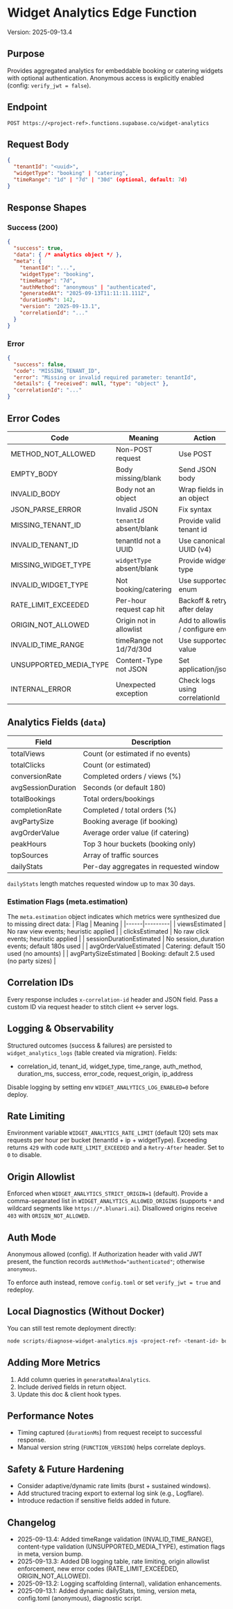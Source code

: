 # Widget Analytics Edge Function

Version: 2025-09-13.4

## Purpose
Provides aggregated analytics for embeddable booking or catering widgets with optional authentication. Anonymous access is explicitly enabled (config: `verify_jwt = false`).

## Endpoint
```
POST https://<project-ref>.functions.supabase.co/widget-analytics
```

## Request Body
```json
{
  "tenantId": "<uuid>",
  "widgetType": "booking" | "catering",
  "timeRange": "1d" | "7d" | "30d" (optional, default: 7d)
}
```

## Response Shapes
### Success (200)
```json
{
  "success": true,
  "data": { /* analytics object */ },
  "meta": {
    "tenantId": "...",
    "widgetType": "booking",
    "timeRange": "7d",
    "authMethod": "anonymous" | "authenticated",
    "generatedAt": "2025-09-13T11:11:11.111Z",
    "durationMs": 142,
    "version": "2025-09-13.1",
    "correlationId": "..."
  }
}
```

### Error
```json
{
  "success": false,
  "code": "MISSING_TENANT_ID",
  "error": "Missing or invalid required parameter: tenantId",
  "details": { "received": null, "type": "object" },
  "correlationId": "..."
}
```

## Error Codes
| Code | Meaning | Action |
|------|---------|--------|
| METHOD_NOT_ALLOWED | Non-POST request | Use POST |
| EMPTY_BODY | Body missing/blank | Send JSON body |
| INVALID_BODY | Body not an object | Wrap fields in an object |
| JSON_PARSE_ERROR | Invalid JSON | Fix syntax |
| MISSING_TENANT_ID | `tenantId` absent/blank | Provide valid tenant id |
| INVALID_TENANT_ID | tenantId not a UUID | Use canonical UUID (v4) |
| MISSING_WIDGET_TYPE | `widgetType` absent/blank | Provide widget type |
| INVALID_WIDGET_TYPE | Not booking/catering | Use supported enum |
| RATE_LIMIT_EXCEEDED | Per-hour request cap hit | Backoff & retry after delay |
| ORIGIN_NOT_ALLOWED | Origin not in allowlist | Add to allowlist / configure env |
| INVALID_TIME_RANGE | timeRange not 1d/7d/30d | Use supported value |
| UNSUPPORTED_MEDIA_TYPE | Content-Type not JSON | Set application/json |
| INTERNAL_ERROR | Unexpected exception | Check logs using correlationId |

## Analytics Fields (`data`)
| Field | Description |
|-------|-------------|
| totalViews | Count (or estimated if no events) |
| totalClicks | Count (or estimated) |
| conversionRate | Completed orders / views (%) |
| avgSessionDuration | Seconds (or default 180) |
| totalBookings | Total orders/bookings |
| completionRate | Completed / total orders (%) |
| avgPartySize | Booking average (if booking) |
| avgOrderValue | Average order value (if catering) |
| peakHours | Top 3 hour buckets (booking only) |
| topSources | Array of traffic sources |
| dailyStats | Per-day aggregates in requested window |

`dailyStats` length matches requested window up to max 30 days.

### Estimation Flags (meta.estimation)
The `meta.estimation` object indicates which metrics were synthesized due to missing direct data:
| Flag | Meaning |
|------|---------|
| viewsEstimated | No raw view events; heuristic applied |
| clicksEstimated | No raw click events; heuristic applied |
| sessionDurationEstimated | No session_duration events; default 180s used |
| avgOrderValueEstimated | Catering: default 150 used (no amounts) |
| avgPartySizeEstimated | Booking: default 2.5 used (no party sizes) |

## Correlation IDs
Every response includes `x-correlation-id` header and JSON field. Pass a custom ID via request header to stitch client ↔ server logs.

## Logging & Observability
Structured outcomes (success & failures) are persisted to `widget_analytics_logs` (table created via migration). Fields:
- correlation_id, tenant_id, widget_type, time_range, auth_method, duration_ms, success, error_code, request_origin, ip_address

Disable logging by setting env `WIDGET_ANALYTICS_LOG_ENABLED=0` before deploy.

## Rate Limiting
Environment variable `WIDGET_ANALYTICS_RATE_LIMIT` (default 120) sets max requests per hour per bucket (tenantId + ip + widgetType). Exceeding returns `429` with code `RATE_LIMIT_EXCEEDED` and a `Retry-After` header. Set to `0` to disable.

## Origin Allowlist
Enforced when `WIDGET_ANALYTICS_STRICT_ORIGIN=1` (default). Provide a comma-separated list in `WIDGET_ANALYTICS_ALLOWED_ORIGINS` (supports `*` and wildcard segments like `https://*.blunari.ai`). Disallowed origins receive `403` with `ORIGIN_NOT_ALLOWED`.

## Auth Mode
Anonymous allowed (config). If Authorization header with valid JWT present, the function records `authMethod="authenticated"`; otherwise `anonymous`.

To enforce auth instead, remove `config.toml` or set `verify_jwt = true` and redeploy.

## Local Diagnostics (Without Docker)
You can still test remote deployment directly:
```powershell
node scripts/diagnose-widget-analytics.mjs <project-ref> <tenant-id> booking 7d
```

## Adding More Metrics
1. Add column queries in `generateRealAnalytics`.
2. Include derived fields in return object.
3. Update this doc & client hook types.

## Performance Notes
- Timing captured (`durationMs`) from request receipt to successful response.
- Manual version string (`FUNCTION_VERSION`) helps correlate deploys.

## Safety & Future Hardening
- Consider adaptive/dynamic rate limits (burst + sustained windows).
- Add structured tracing export to external log sink (e.g., Logflare).
- Introduce redaction if sensitive fields added in future.

## Changelog
- 2025-09-13.4: Added timeRange validation (INVALID_TIME_RANGE), content-type validation (UNSUPPORTED_MEDIA_TYPE), estimation flags in meta, version bump.
- 2025-09-13.3: Added DB logging table, rate limiting, origin allowlist enforcement, new error codes (RATE_LIMIT_EXCEEDED, ORIGIN_NOT_ALLOWED).
- 2025-09-13.2: Logging scaffolding (internal), validation enhancements.
- 2025-09-13.1: Added dynamic dailyStats, timing, version meta, config.toml (anonymous), diagnostic script.
